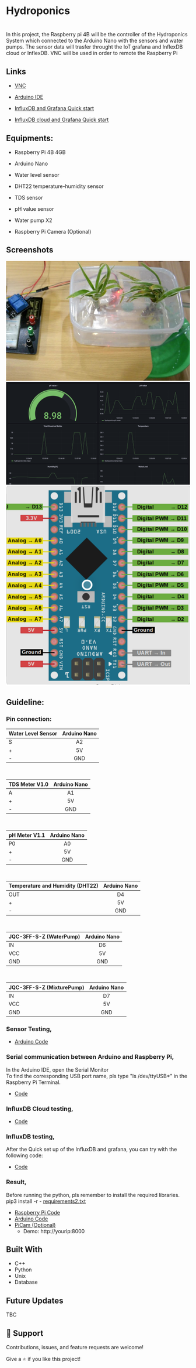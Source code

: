 # Hydroponics

<h1 align="center"><Hydroponics System></h1>
  
In this project, the Raspberry pi 4B will be the controller of the Hydroponics System which connected to the Arduino Nano with the sensors and water pumps. The sensor data will trasfer throught the IoT grafana and InflexDB cloud or InflexDB. VNC will be used in order to remote the Raspberry Pi

## Links

- [VNC](https://www.realvnc.com/en/connect/download/viewer/)

- [Arduino IDE](https://www.arduino.cc/en/software)

- [InfluxDB and Grafana Quick start](https://simonhearne.com/2020/pi-influx-grafana/)

- [InfluxDB cloud and Grafana Quick start](https://docs.influxdata.com/influxdb/cloud/tools/grafana/)


## Equipments:

- Raspberry Pi 4B 4GB

- Arduino Nano

- Water level sensor

- DHT22 temperature-humidity sensor
  
- TDS sensor

- pH value sensor
  
- Water pump X2

- Raspberry Pi Camera (Optional)
  
## Screenshots

![Home Page](https://github.com/Chrischrislch/Hydroponics/blob/main/Screenshot%202021-09-07%20at%204.57.31%20PM.png)
![plot](https://github.com/Chrischrislch/Hydroponics/blob/main/Dashboard.png)
![plot](https://github.com/Chrischrislch/Hydroponics/blob/main/Arduino%20overview.png)
  

## Guideline:
  
### Pin connection:
  
| Water Level Sensor | Arduino Nano |
| :----------------- | :----------: |
| S                  |   A2   |
| +                  |   5V   |
| -                  |   GND  |

<br>

| TDS Meter V1.0 | Arduino Nano |
| :------------- | :-----------:|
| A              |   A1   |
| +              |   5V   |
| -              |   GND  |
  
<br>

| pH Meter V1.1 | Arduino Nano |
| :------------ | :----------: |
| P0            |   A0   |
| +             |   5V   |
| -             |   GND  |
  
<br>
  
| Temperature and Humidity (DHT22) | Arduino Nano |
| :------------------------------- | :----------: |
| OUT                              |   D4   |
| +                                |   5V   |
| -                                |   GND  |
  
<br>
  
| JQC-3FF-S-Z (WaterPump) | Arduino Nano |
| :---------------------  | :----------: |
| IN                      |   D6         |
| VCC                     |   5V         |
| GND                     |   GND        |
  
<br>
  
| JQC-3FF-S-Z (MixturePump) | Arduino Nano |
| :------------------------ | :----------: |
| IN                        |   D7         |
| VCC                       |   5V         |
| GND                       |   GND        |


### Sensor Testing,

- [Arduino Code](https://github.com/Chrischrislch/Hydroponics/tree/main/Sensor%20testing)

### Serial communication between Arduino and Raspberry Pi,

In the Arduino IDE, open the Serial Monitor <br>
To find the corresponding USB port name, pls type "ls  /dev/ttyUSB*" in the Raspberry Pi Terminal.

- [Code](https://github.com/Chrischrislch/Hydroponics/tree/main/SerialTest)
  
### InfluxDB Cloud testing,
- [Code](https://github.com/Chrischrislch/Hydroponics/blob/main/testcl.py)


### InfluxDB testing,

After the Quick set up of the InfluxDB and grafana, you can try with the following code:  
- [Code](https://github.com/Chrischrislch/Hydroponics/blob/main/DBtest.py)


### Result,

Before running the python, pls remember to install the required libraries. <br>
pip3 install -r - [requirements2.txt](https://github.com/Chrischrislch/Hydroponics/blob/main/requirements2.txt)<br>

- [Raspberry Pi Code](https://github.com/Chrischrislch/Hydroponics/blob/main/InfluxdbCloud.py)
- [Arduino Code](https://github.com/Chrischrislch/Hydroponics/blob/main/Hydroponics-System(New).ino) <br>
- [PiCam (Optional)](https://github.com/Chrischrislch/Hydroponics/blob/main/cam.py) <br>
  - Demo: http://yourip:8000

## Built With

- C++
- Python
- Unix
- Database

## Future Updates

TBC



## 🤝 Support

Contributions, issues, and feature requests are welcome!

Give a ⭐️ if you like this project!
